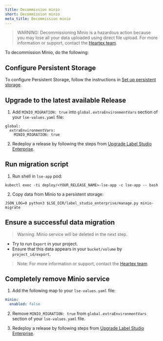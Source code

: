 ```yaml
---
title: Decommission minio
short: Decommission minio
meta_title: Decommission minio
---
```


> WARNING: Decommissioning Minio is a hazardous action because you may lose all your data uploaded using direct file upload. 
For more information or support, contact the [Heartex team](hi@heartex.com).

To decommission Minio, do the following:

## Configure Persistent Storage

To configure Persistent Storage, follow the instructions in [Set up persistent storage](persistent_storage.html).

## Upgrade to the latest available Release

1. Add `MINIO_MIGRATION: true` into `global.extraEnvironmentVars` section of your `lse-values.yaml` file:
```shell
global:
  extraEnvironmentVars:
    MINIO_MIGRATION: true
```

2. Redeploy a release by following the steps from [Upgrade Label Studio Enterprise](install_enterprise_k8s.html#Upgrade-Label-Studio-using-Helm). 

## Run migration script

1. Run shell in `lse-app` pod:
```shell
kubectl exec -ti deploy/<YOUR_RELEASE_NAME>-lse-app -c lse-app -- bash
```

2. Copy data from Minio to a persistent storage:
```shell
JSON_LOG=0 python3 $LSE_DIR/label_studio_enterprise/manage.py minio-migrate
```

## Ensure a successful data migration

> Warning: Minio service will be deleted in the next step. 

- Try to run `Export` in your project.
- Ensure that this data appears in your `bucket/volume` by `project_id/export`.

> Note: For more information or support, contact the [Heartex team](hi@heartex.com).

## Completely remove Minio service

1. Add the following map to your `lse-values.yaml` file:
```yaml
minio:
  enabled: false
```

2. Remove `MINIO_MIGRATION: true` from `global.extraEnvironmentVars` section of your `lse-values.yaml` file.

3. Redeploy a release by following steps from [Upgrade Label Studio Enterprise](install_enterprise_k8s.html#Upgrade-Label-Studio-using-Helm).
